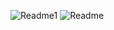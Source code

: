 ![Readme1](https://user-images.githubusercontent.com/124534181/218571177-247d1a75-1993-481b-aca9-85f2bfd92a6e.png) 
![Readme](https://user-images.githubusercontent.com/124534181/218571173-04597547-eacc-4591-b306-4820a163d820.png)
